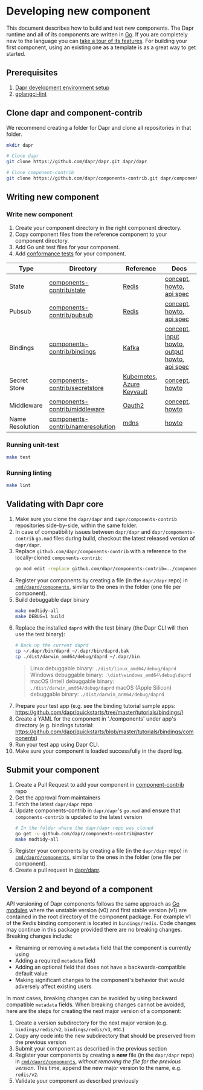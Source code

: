 # Developing new component

This document describes how to build and test new components. The Dapr runtime and all of its components are written in [Go](https://golang.org/). If you are completely new to the language you can [take a tour of its features](https://tour.golang.org/). For building your first component, using an existing one as a template is as a great way to get started.

## Prerequisites

1. [Dapr development environment setup](https://github.com/dapr/dapr/blob/master/docs/development/setup-dapr-development-env.md)
2. [golangci-lint](https://golangci-lint.run/usage/install/#local-installation)

## Clone dapr and component-contrib

We recommend creating a folder for Dapr and clone all repositories in that folder.

```bash
mkdir dapr

# Clone dapr
git clone https://github.com/dapr/dapr.git dapr/dapr

# Clone component-contrib
git clone https://github.com/dapr/components-contrib.git dapr/components-contrib

```

## Writing new component

### Write new component

1. Create your component directory in the right component directory.
2. Copy component files from the reference component to your component directory.
3. Add Go unit test files for your component.
4. Add [conformance tests](/tests/conformance/README.md) for your component.

| Type | Directory | Reference | Docs |
|------|-----------|--------------------------|------|
| State | [components-contrib/state](https://github.com/dapr/components-contrib/tree/master/state) | [Redis](https://github.com/dapr/components-contrib/tree/master/state/redis) | [concept](https://docs.dapr.io/developing-applications/building-blocks/state-management/state-management-overview/), [howto](https://docs.dapr.io/developing-applications/building-blocks/state-management/howto-get-save-state/), [api spec](https://docs.dapr.io/reference/api/state_api/) |
| Pubsub | [components-contrib/pubsub](https://github.com/dapr/components-contrib/tree/master/pubsub) | [Redis](https://github.com/dapr/components-contrib/tree/master/pubsub/redis) | [concept](https://docs.dapr.io/developing-applications/building-blocks/pubsub/pubsub-overview/), [howto](https://docs.dapr.io/developing-applications/building-blocks/pubsub/howto-publish-subscribe/), [api spec](https://docs.dapr.io/reference/api/pubsub_api/) |
| Bindings | [components-contrib/bindings](https://github.com/dapr/components-contrib/tree/master/bindings) | [Kafka](https://github.com/dapr/components-contrib/tree/master/bindings/kafka) | [concept](https://docs.dapr.io/developing-applications/building-blocks/bindings/bindings-overview/), [input howto](https://docs.dapr.io/developing-applications/building-blocks/bindings/howto-triggers/), [output howto](https://docs.dapr.io/developing-applications/building-blocks/bindings/howto-bindings/), [api spec](https://docs.dapr.io/reference/api/bindings_api/) |
| Secret Store | [components-contrib/secretstore](https://github.com/dapr/components-contrib/tree/master/secretstores) | [Kubernetes](https://github.com/dapr/components-contrib/tree/master/secretstores/kubernetes), [Azure Keyvault](https://github.com/dapr/components-contrib/tree/master/secretstores/azure/keyvault) | [concept](https://docs.dapr.io/developing-applications/building-blocks/secrets/secrets-overview/), [howto](https://docs.dapr.io/developing-applications/building-blocks/secrets/howto-secrets/)|
| Middleware | [components-contrib/middleware](https://github.com/dapr/components-contrib/tree/master/middleware) | [Oauth2](https://github.com/dapr/components-contrib/blob/master/middleware/http/oauth2/oauth2_middleware.go) | [concept](https://docs.dapr.io/concepts/middleware-concept/), [howto](https://docs.dapr.io/operations/security/oauth/) |
| Name Resolution | [components-contrib/nameresolution](https://github.com/dapr/components-contrib/tree/master/nameresolution) | [mdns](https://github.com/dapr/components-contrib/blob/master/nameresolution/mdns/mdns.go) | [howto](https://docs.dapr.io/developing-applications/building-blocks/service-invocation/howto-invoke-discover-services/) |

### Running unit-test

```bash
make test
```

### Running linting

```bash
make lint
```

## Validating with Dapr core

1. Make sure you clone the `dapr/dapr` and `dapr/components-contrib` repositories side-by-side, within the same folder.
1. In case of compatibility issues between `dapr/dapr` and `dapr/compoments-contrib` `go.mod` files during build, checkout the latest released version of `dapr/dapr`.
1. Replace `github.com/dapr/components-contrib` with a reference to the locally-cloned `components-contrib`:
   ```bash
   go mod edit -replace github.com/dapr/components-contrib=../components-contrib
   ```
1. Register your components by creating a file (in the `dapr/dapr` repo) in [`cmd/daprd/components`](https://github.com/dapr/dapr/tree/master/cmd/daprd/components), similar to the ones in the folder (one file per component).
1. Build debuggable dapr binary
   ```bash
   make modtidy-all
   make DEBUG=1 build
   ```
1. Replace the installed `daprd` with the test binary (the Dapr CLI will then use the test binary):
   ```bash
   # Back up the current daprd
   cp ~/.dapr/bin/daprd ~/.dapr/bin/daprd.bak
   cp ./dist/darwin_amd64/debug/daprd ~/.dapr/bin
   ```
   > Linux debuggable binary: `./dist/linux_amd64/debug/daprd`
   > Windows debuggable binary: `.\dist\windows_amd64\debug\daprd`
   > macOS (Intel) debuggable binary: `./dist/darwin_amd64/debug/daprd`
   > macOS (Apple Silicon) debuggable binary: `./dist/darwin_arm64/debug/daprd`
1. Prepare your test app (e.g. see the binding tutorial sample apps: https://github.com/dapr/quickstarts/tree/master/tutorials/bindings/)
1. Create a YAML for the component in './components' under app's directory (e.g. bindings tutorial: https://github.com/dapr/quickstarts/blob/master/tutorials/bindings/components)
1. Run your test app using Dapr CLI.
1. Make sure your component is loaded successfully in the daprd log.

## Submit your component

1. Create a Pull Request to add your component in [component-contrib](https://github.com/dapr/components-contrib/pulls) repo
1. Get the approval from maintainers
1. Fetch the latest `dapr/dapr` repo
1. Update components-contrib in `dapr/dapr`'s `go.mod` and ensure that `components-contrib` is updated to the latest version
   ```bash
   # In the folder where the dapr/dapr repo was cloned
   go get -u github.com/dapr/components-contrib@master
   make modtidy-all
   ```
1. Register your components by creating a file (in the `dapr/dapr` repo) in [`cmd/daprd/components`](https://github.com/dapr/dapr/tree/master/cmd/daprd/components), similar to the ones in the folder (one file per component).
1. Create a pull request in [dapr/dapr](https://github.com/dapr/dapr/pulls).

## Version 2 and beyond of a component

API versioning of Dapr components follows the same approach as [Go modules](https://blog.golang.org/v2-go-modules) where the unstable version (v0) and first stable version (v1) are contained in the root directory of the component package.  For example v1 of the Redis binding component is located in `bindings/redis`. Code changes may continue in this package provided there are no breaking changes. Breaking changes include:

* Renaming or removing a `metadata` field that the component is currently using
* Adding a required `metadata` field
* Adding an optional field that does not have a backwards-compatible default value
* Making significant changes to the component's behavior that would adversely affect existing users

In most cases, breaking changes can be avoided by using backward compatible `metadata` fields. When breaking changes cannot be avoided, here are the steps for creating the next major version of a component:

1. Create a version subdirectory for the next major version (e.g. `bindings/redis/v2`, `bindings/redis/v3`, etc.)
1. Copy any code into the new subdirectory that should be preserved from the previous version
1. Submit your component as described in the previous section
1. Register your components by creating a **new** file (in the `dapr/dapr` repo) in [`cmd/daprd/components`](https://github.com/dapr/dapr/tree/master/cmd/daprd/components), *without removing the file for the previous version*. This time, append the new major version to the name, e.g. `redis/v2`.
1. Validate your component as described previously
